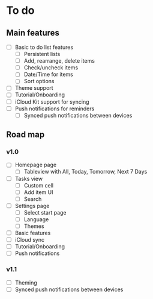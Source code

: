 # To do

## Main features
- [ ] Basic to do list features
	- [ ] Persistent lists
	- [ ] Add, rearrange, delete items
	- [ ] Check/uncheck items
	- [ ] Date/Time for items
	- [ ] Sort options
- [ ] Theme support
- [ ] Tutorial/Onboarding
- [ ] iCloud Kit support for syncing
- [ ] Push notifications for reminders
	- [ ] Synced push notifications between devices
 
## Road map

### v1.0
- [ ] Homepage page
	- [ ] Tableview with All, Today, Tomorrow, Next 7 Days
- [ ] Tasks view
	- [ ] Custom cell
	- [ ] Add item UI
	- [ ] Search
- [ ] Settings page
	- [ ] Select start page
	- [ ] Language
	- [ ] Themes 
- [ ] Basic features
- [ ] iCloud sync
- [ ] Tutorial/Onboarding
- [ ] Push notifications

### v1.1
- [ ] Theming 
- [ ] Synced push notifications between devices